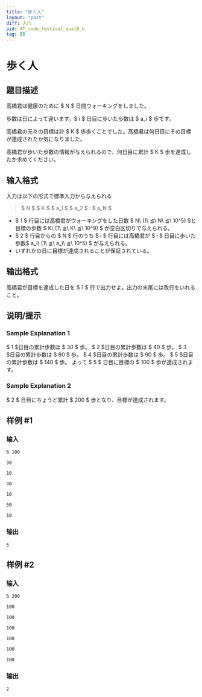 ```yaml
---
title: "歩く人"
layout: "post"
diff: 入门
pid: AT_code_festival_qualB_b
tag: []
---
```


# 歩く人

## 题目描述

[problemUrl]: https://atcoder.jp/contests/code-festival-2014-qualb/tasks/code_festival_qualB_b

高橋君は健康のために $ N $ 日間ウォーキングをしました。

歩数は日によって違います。$ i $ 日目に歩いた歩数は $ a_i $ 歩です。

高橋君の元々の目標は計 $ K $ 歩歩くことでした。高橋君は何日目にその目標が達成されたか気になりました。

高橋君が歩いた歩数の情報が与えられるので、何日目に累計 $ K $ 歩を達成したか求めてください。

## 输入格式

入力は以下の形式で標準入力から与えられる

> $ N $ $ K $ $ a_1 $ $ a_2 $ : $ a_N $

- $ 1 $ 行目には高橋君がウォーキングをした日数 $ N\ (1\ ≦\ N\ ≦\ 10^5) $と目標の歩数 $ K\ (1\ ≦\ K\ ≦\ 10^9) $ が空白区切りで与えられる。
- $ 2 $ 行目からの $ N $ 行のうち $ i $ 行目には高橋君が $ i $ 日目に歩いた歩数$ a_i\ (1\ ≦\ a_i\ ≦\ 10^5) $ が与えられる。
- いずれかの日に目標が達成されることが保証されている。

## 输出格式

高橋君が目標を達成した日を $ 1 $ 行で出力せよ。出力の末尾には改行をいれること。

## 说明/提示

### Sample Explanation 1

$ 1 $日目の累計歩数は $ 30 $ 歩。 $ 2 $日目の累計歩数は $ 40 $ 歩。 $ 3 $日目の累計歩数は $ 80 $ 歩。 $ 4 $日目の累計歩数は $ 90 $ 歩。 $ 5 $日目の累計歩数は $ 140 $ 歩。 よって $ 5 $ 日目に目標の $ 100 $ 歩が達成されます。

### Sample Explanation 2

$ 2 $ 日目にちょうど累計 $ 200 $ 歩となり、目標が達成されます。

## 样例 #1

### 输入

```
6 100
30
10
40
10
50
10
```

### 输出

```
5
```

## 样例 #2

### 输入

```
6 200
100
100
100
100
100
100
```

### 输出

```
2
```

